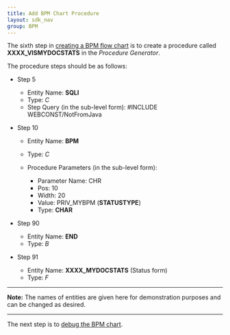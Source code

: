 ```yaml
---
title: Add BPM Chart Procedure
layout: sdk_nav
group: BPM
---
```


The sixth step in [creating a BPM flow
chart](Creating-BPM-Flow-Charts ) is to create a procedure
called **XXXX_VISMYDOCSTATS** in the *Procedure Generator*.

The procedure steps should be as follows:

-   Step 5

    - Entity Name: **SQLI**
    - Type: *C*
    - Step Query (in the sub-level form): #INCLUDE WEBCONST/NotFromJava

-   Step 10

    - Entity Name: **BPM**
    - Type: *C*
    - Procedure Parameters (in the sub-level form):

        - Parameter Name: CHR
        - Pos: 10
        - Width: 20
        - Value: PRIV_MYBPM (**STATUSTYPE**)
        - Type: **CHAR**

-   Step 90
    - Entity Name: **END**
    - Type: *B*

-   Step 91
    -   Entity Name: **XXXX_MYDOCSTATS** (Status form)
    -   Type: *F*

------------------------------------------------------------------------

**Note:** The names of entities are given here for demonstration
purposes and can be changed as desired.

------------------------------------------------------------------------

The next step is to [debug the BPM chart](Debugging-the-BPM ).
